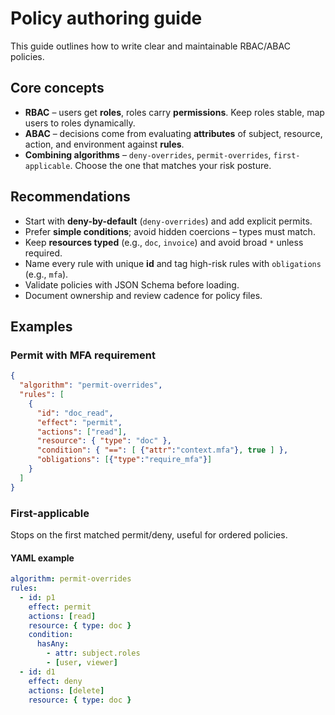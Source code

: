 
# Policy authoring guide

This guide outlines how to write clear and maintainable RBAC/ABAC policies.

## Core concepts
- **RBAC** – users get **roles**, roles carry **permissions**. Keep roles stable, map users to roles dynamically.
- **ABAC** – decisions come from evaluating **attributes** of subject, resource, action, and environment against **rules**.
- **Combining algorithms** – `deny-overrides`, `permit-overrides`, `first-applicable`. Choose the one that matches your risk posture.

## Recommendations
- Start with **deny-by-default** (`deny-overrides`) and add explicit permits.
- Prefer **simple conditions**; avoid hidden coercions – types must match.
- Keep **resources typed** (e.g., `doc`, `invoice`) and avoid broad `*` unless required.
- Name every rule with unique **id** and tag high-risk rules with `obligations` (e.g., `mfa`).
- Validate policies with JSON Schema before loading.
- Document ownership and review cadence for policy files.

## Examples

### Permit with MFA requirement
```json
{
  "algorithm": "permit-overrides",
  "rules": [
    {
      "id": "doc_read",
      "effect": "permit",
      "actions": ["read"],
      "resource": { "type": "doc" },
      "condition": { "==": [ {"attr":"context.mfa"}, true ] },
      "obligations": [{"type":"require_mfa"}]
    }
  ]
}
```

### First-applicable
Stops on the first matched permit/deny, useful for ordered policies.

#### YAML example

```yaml
algorithm: permit-overrides
rules:
  - id: p1
    effect: permit
    actions: [read]
    resource: { type: doc }
    condition:
      hasAny:
        - attr: subject.roles
        - [user, viewer]
  - id: d1
    effect: deny
    actions: [delete]
    resource: { type: doc }
```

